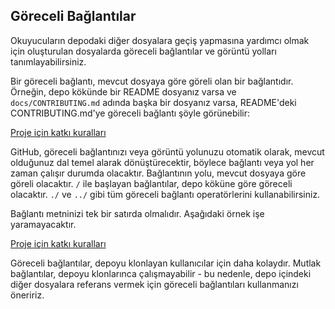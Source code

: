 ## Göreceli Bağlantılar

Okuyucuların depodaki diğer dosyalara geçiş yapmasına yardımcı olmak için oluşturulan dosyalarda göreceli bağlantılar ve görüntü yolları tanımlayabilirsiniz.

Bir göreceli bağlantı, mevcut dosyaya göre göreli olan bir bağlantıdır. Örneğin, depo kökünde bir README dosyanız varsa ve `docs/CONTRIBUTING.md` adında başka bir dosyanız varsa, README'deki CONTRIBUTING.md'ye göreceli bağlantı şöyle görünebilir:

[Proje için katkı kuralları](docs/CONTRIBUTING.md)

GitHub, göreceli bağlantınızı veya görüntü yolunuzu otomatik olarak, mevcut olduğunuz dal temel alarak dönüştürecektir, böylece bağlantı veya yol her zaman çalışır durumda olacaktır. Bağlantının yolu, mevcut dosyaya göre göreli olacaktır. `/` ile başlayan bağlantılar, depo köküne göre göreceli olacaktır. `./` ve `../` gibi tüm göreceli bağlantı operatörlerini kullanabilirsiniz.

Bağlantı metninizi tek bir satırda olmalıdır. Aşağıdaki örnek işe yaramayacaktır.

[Proje için katkı 
kuralları](docs/CONTRIBUTING.md)

Göreceli bağlantılar, depoyu klonlayan kullanıcılar için daha kolaydır. Mutlak bağlantılar, depoyu klonlarınca çalışmayabilir - bu nedenle, depo içindeki diğer dosyalara referans vermek için göreceli bağlantıları kullanmanızı öneririz.
